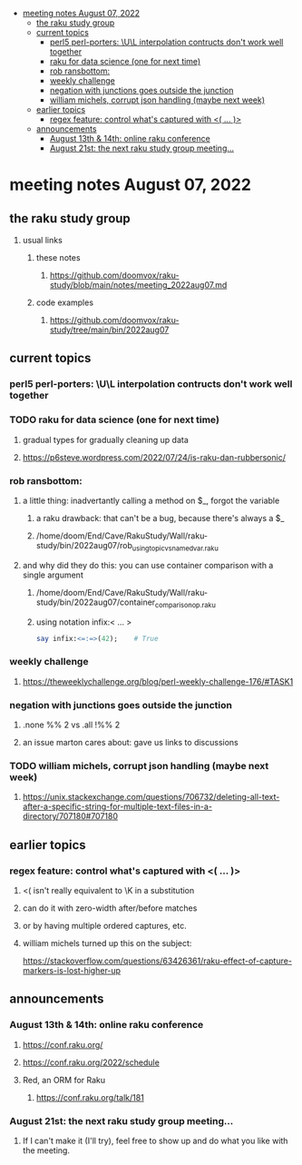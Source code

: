 - [meeting notes August 07, 2022](#org155f281)
  - [the raku study group](#orgc6f47c5)
  - [current topics](#orgc0ea755)
    - [perl5 perl-porters: \U\L interpolation contructs don't work well together](#org2192313)
    - [raku for data science  (one for next time)](#org20f46d0)
    - [rob ransbottom:](#org5962c7f)
    - [weekly challenge](#orgbd095f7)
    - [negation with junctions goes outside the junction](#orga5e962b)
    - [william michels, corrupt json handling (maybe next week)](#orgaf0e902)
  - [earlier topics](#orgc7c023c)
    - [regex feature: control what's captured with <( &#x2026; )>](#org37d22dd)
  - [announcements](#org596b505)
    - [August 13th & 14th: online raku conference](#orgdf79cad)
    - [August 21st: the next raku study group meeting&#x2026;](#org823d288)


<a id="org155f281"></a>

# meeting notes August 07, 2022


<a id="orgc6f47c5"></a>

## the raku study group

1.  usual links

    1.  these notes
    
        1.  <https://github.com/doomvox/raku-study/blob/main/notes/meeting_2022aug07.md>
    
    2.  code examples
    
        1.  <https://github.com/doomvox/raku-study/tree/main/bin/2022aug07>


<a id="orgc0ea755"></a>

## current topics


<a id="org2192313"></a>

### perl5 perl-porters: \U\L interpolation contructs don't work well together


<a id="org20f46d0"></a>

### TODO raku for data science  (one for next time)

1.  gradual types for gradually cleaning up data

2.  <https://p6steve.wordpress.com/2022/07/24/is-raku-dan-rubbersonic/>


<a id="org5962c7f"></a>

### rob ransbottom:

1.  a little thing: inadvertantly calling a method on $\_, forgot the variable

    1.  a raku drawback: that can't be a bug, because there's always a $\_
    
    2.  /home/doom/End/Cave/RakuStudy/Wall/raku-study/bin/2022aug07/rob<sub>using</sub><sub>topic</sub><sub>vs</sub><sub>named</sub><sub>var.raku</sub>

2.  and why did they do this: you can use container comparison with a single argument

    1.  /home/doom/End/Cave/RakuStudy/Wall/raku-study/bin/2022aug07/container<sub>comparison</sub><sub>op.raku</sub>
    
    2.  using notation infix:< &#x2026; >
    
        ```raku
        say infix:<=:=>(42);    # True
        ```


<a id="orgbd095f7"></a>

### weekly challenge

1.  <https://theweeklychallenge.org/blog/perl-weekly-challenge-176/#TASK1>


<a id="orga5e962b"></a>

### negation with junctions goes outside the junction

1.  .none %% 2 vs  .all  !%% 2

2.  an issue marton cares about: gave us links to discussions


<a id="orgaf0e902"></a>

### TODO william michels, corrupt json handling (maybe next week)

1.  <https://unix.stackexchange.com/questions/706732/deleting-all-text-after-a-specific-string-for-multiple-text-files-in-a-directory/707180#707180>


<a id="orgc7c023c"></a>

## earlier topics


<a id="org37d22dd"></a>

### regex feature: control what's captured with <( &#x2026; )>

1.  <( isn't really equivalent to \K in a substitution

2.  can do it with zero-width after/before matches

3.  or by having multiple ordered captures, etc.

4.  william michels turned up this on the subject:

    <https://stackoverflow.com/questions/63426361/raku-effect-of-capture-markers-is-lost-higher-up>


<a id="org596b505"></a>

## announcements


<a id="orgdf79cad"></a>

### August 13th & 14th: online raku conference

1.  <https://conf.raku.org/>

2.  <https://conf.raku.org/2022/schedule>

3.  Red, an ORM for Raku

    1.  <https://conf.raku.org/talk/181>


<a id="org823d288"></a>

### August 21st: the next raku study group meeting&#x2026;

1.  If I can't make it (I'll try), feel free to show up and do what you like with the meeting.

